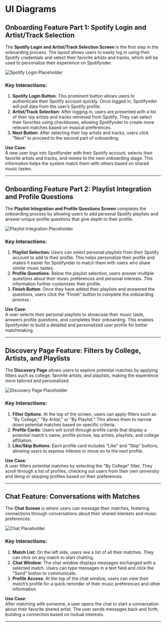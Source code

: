 # UI Diagrams

## **Onboarding Feature Part 1: Spotify Login and Artist/Track Selection**

The **Spotify Login and Artist/Track Selection Screen** is the first step in the onboarding process. The layout allows users to easily log in using their Spotify credentials and select their favorite artists and tracks, which will be used to personalize their experience on Spotifynder.

![Spotify Login Placeholder]('./SPOTIFYNDER-1.jpg')

### Key Interactions:

1. **Spotify Login Button**: This prominent button allows users to authenticate their Spotify account quickly. Once logged in, Spotifynder will pull data from the user’s Spotify profile.
2. **Artist/Track Selection**: After logging in, users are presented with a list of their top artists and tracks retrieved from Spotify. They can select their favorites using checkboxes, allowing Spotifynder to create more relevant matches based on musical preferences.
3. **Next Button**: After selecting their top artists and tracks, users click "Next" to proceed to the second part of onboarding.

**Use Case**:  
A new user logs into Spotifynder with their Spotify account, selects their favorite artists and tracks, and moves to the next onboarding stage. This information helps the system match them with others based on shared music tastes.

---

## **Onboarding Feature Part 2: Playlist Integration and Profile Questions**

The **Playlist Integration and Profile Questions Screen** completes the onboarding process by allowing users to add personal Spotify playlists and answer unique profile questions that give depth to their profile.

![Playlist Integration Placeholder]('./SPOTIFYNDER-2.jpg')

### Key Interactions:

1. **Playlist Selection**: Users can select personal playlists from their Spotify account to add to their profile. This helps personalize their profile and makes it easier for Spotifynder to match them with users who share similar music tastes.
2. **Profile Questions**: Below the playlist selection, users answer multiple questions about their music preferences and personal interests. This information further customizes their profile.
3. **Finish Button**: Once they have added their playlists and answered the questions, users click the “Finish” button to complete the onboarding process.

**Use Case**:  
A user selects their personal playlists to showcase their music taste, answers profile questions, and completes their onboarding. This enables Spotifynder to build a detailed and personalized user profile for better matchmaking.

---

## **Discovery Page Feature: Filters by College, Artists, and Playlists**

The **Discovery Page** allows users to explore potential matches by applying filters such as college, favorite artists, and playlists, making the experience more tailored and personalized.

![Discovery Page Placeholder]('./SPOTIFYNDER-3.jpg')

### Key Interactions:

1. **Filter Options**: At the top of the screen, users can apply filters such as "By College," "By Artist," or "By Playlist." This allows them to narrow down potential matches based on specific criteria.
2. **Profile Cards**: Users will scroll through profile cards that display a potential match's name, profile picture, top artists, playlists, and college affiliation.
3. **Like/Skip Buttons**: Each profile card includes “Like” and “Skip” buttons, allowing users to express interest or move on to the next profile.

**Use Case**:  
A user filters potential matches by selecting the "By College" filter. They scroll through a list of profiles, checking out users from their own university and liking or skipping profiles based on their preferences.

---

## **Chat Feature: Conversations with Matches**

The **Chat Screen** is where users can message their matches, fostering connections through conversations about their shared interests and music preferences.

![Chat Placeholder]('./SPOTIFYNDER-4.jpg')

### Key Interactions:

1. **Match List**: On the left side, users see a list of all their matches. They can click on any match to start chatting.
2. **Chat Window**: The chat window displays messages exchanged with a selected match. Users can type messages in a text field and click the "Send" button to communicate.
3. **Profile Access**: At the top of the chat window, users can view their match’s profile for a quick reminder of their music preferences and other information.

**Use Case**:  
After matching with someone, a user opens the chat to start a conversation about their favorite shared artist. The user sends messages back and forth, building a connection based on mutual interests.

---
